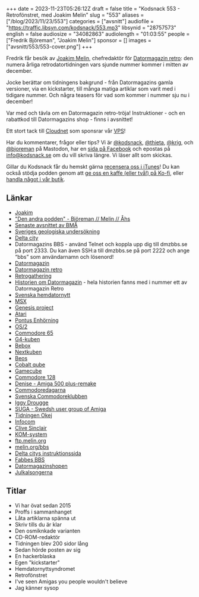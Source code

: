 +++
date = 2023-11-23T05:26:12Z
draft = false
title = "Kodsnack 553 - Retrofönstret, med Joakim Melin"
slug = "553"
aliases = ["/blog/2023/11/23/553"]
categories = ["avsnitt"]
audiofile = "https://traffic.libsyn.com/kodsnack/553.mp3"
libsynid = "28757573"
english = false
audiosize = "34082863"
audiolength = "01:03:55"
people = ["Fredrik Björeman", "Joakim Melin"]
sponsor = []
images = ["avsnitt/553/553-cover.png"]
+++

Fredrik får besök av [Joakim Melin](https://www.melin.org/), chefredaktör för [Datormagazin retro](https://www.datormagazin.se/datormagazin-retro/): den numera årliga retrodatortidningen vars sjunde nummer kommer i mitten av december.

Jocke berättar om tidningens bakgrund - från Datormagazins gamla versioner, via en kickstarter, till många matiga artiklar som varit med i tidigare nummer. Och några teasers för vad som kommer i nummer sju nu i december!

Var med och tävla om en Datormagazin retro-tröja! Instruktioner - och en rabattkod till Datormagazins shop - finns i avsnittet!

Ett stort tack till [Cloudnet](https://www.cloudnet.se) som sponsrar vår [VPS](https://en.wikipedia.org/wiki/Virtual_private_server)!

Har du kommentarer, frågor eller tips? Vi är [@kodsnack](https://social.podsnack.se/@kodsnack), [@thieta](https://6510.nu/@thieta), [@krig](https://6510.nu/@krig), och [@bjoreman](https://toot.cafe/@bjoreman) på Mastodon, har en [sida på Facebook](https://www.facebook.com/) och epostas på [info@kodsnack.se](mailto:info@kodsnack.se) om du vill skriva längre. Vi läser allt som skickas.

Gillar du Kodsnack får du hemskt gärna [recensera oss i iTunes](https://itunes.apple.com/se/podcast/kodsnack/id561631498?l=en)! Du kan också stödja podden genom att <a href="https://ko-fi.com/kodsnack" rel="payment">ge oss en kaffe (eller två!) på Ko-fi</a>, eller [handla något i vår butik](https://shop.spreadshirt.se/kodsnack/).

## Länkar ##
* [Joakim](https://www.melin.org/)
* ["Den andra podden" - Björeman // Melin // Åhs](https://www.bjoremanmelin.se/)
* [Senaste avsnittet av BMÅ](https://www.bjoremanmelin.se/podcast/avsnitt-376-jag-gillar-egentligen-inte-barbara-datorer.html)
* [Sveriges geologiska undersökning](https://sv.wikipedia.org/wiki/Sveriges_geologiska_unders%C3%B6kning)
* [Delta city](http://www.deltacity.se/deltacity/)
* Datormagazins BBS - använd Telnet och koppla upp dig till dmzbbs.se på port 2333. Du kan även SSH:a till dmzbbs.se på port 2222 och ange “bbs” som användarnamn och lösenord!
* [Datormagazin](https://sv.wikipedia.org/wiki/Datormagazin)
* [Datormagazin retro](https://www.datormagazin.se/datormagazin-retro/)
* [Retrogathering](http://www.retrogathering.se/)
* [Historien om Datormagazin](https://www.melin.org/hela-historien-om-datormagazin/) - hela historien fanns med i nummer ett av Datormagazin Retro
* [Svenska hemdatornytt](https://sv.wikipedia.org/wiki/Svenska_Hemdatornytt)
* [MSX](https://en.wikipedia.org/wiki/MSX)
* [Genesis project](https://demozoo.org/groups/3170/)
* [Atari](https://en.wikipedia.org/wiki/Atari_ST)
* [Pontus Enhörning](https://sv.wikipedia.org/wiki/Pontus_Enh%C3%B6rning)
* [OS/2](https://en.wikipedia.org/wiki/OS/2)
* [Commodore 65](https://en.wikipedia.org/wiki/Commodore_65)
* [G4-kuben](https://en.wikipedia.org/wiki/Power_Mac_G4_Cube)
* [Bebox](https://en.wikipedia.org/wiki/BeBox)
* [Nextkuben](https://en.wikipedia.org/wiki/NeXTcube)
* [Beos](https://en.wikipedia.org/wiki/BeOS)
* [Cobalt qube](https://en.wikipedia.org/wiki/Cobalt_Qube)
* [Gamecube](https://en.wikipedia.org/wiki/GameCube)
* [Commodore 128](https://en.wikipedia.org/wiki/Commodore_128)
* [Denise - Amiga 500 plus-remake](https://amitopia.com/denise-amiga-500-plus-from-sweden-with-love/)
* [Commodoredagarna](https://www.commodore.se/commodoretraffen-2023/)
* [Svenska Commodoreklubben](https://www.commodore.se/)
* [Iggy Drougge](https://github.com/idrougge)
* [SUGA - Swedsh user group of Amiga](http://suga.se/)
* [Tidningen Okej](https://sv.wikipedia.org/wiki/Okej_%28tidning%29)
* [Infocom](https://en.wikipedia.org/wiki/Infocom)
* [Clive Sinclair](https://en.wikipedia.org/wiki/Clive_Sinclair)
* [KOM-system](https://en.wikipedia.org/wiki/KOM_%28bulletin_board_system%29)
* [ftp.melin.org](https://ftp.melin.org/)
* [melin.org/bbs](https://melin.org/bbs/)
* [Delta citys instruktionssida](http://www.deltacity.se/anslut/)
* [Fabbes BBS](https://sv.wikipedia.org/wiki/Fabbes_BBS)
* [Datormagazinshopen](https://shop.datormagazin.se/)
* [Julkalsongerna](https://shop.datormagazin.se/products/boxer-ready-christmas)

## Titlar ##
* Vi har övat sedan 2015
* Proffs i sammanhanget
* Låta artiklarna spänna ut
* Skriv tills du är klar
* Den osmiknkade varianten
* CD-ROM-redaktör
* Tidningen blev 200 sidor lång
* Sedan hörde posten av sig
* En hackerblaska
* Egen "kickstarter"
* Hemdatornyttsyndromet
* Retrofönstret
* I've seen Amigas you people wouldn't believe
* Jag känner sysop